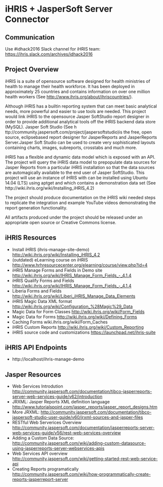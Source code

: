 iHRIS + JasperSoft Server Connector
===================================

Communication
-------------
Use #idhack2016 Slack channel for iHRIS team: https://ihris.slack.com/archives/idhack2016

Project Overview
----------------
iHRIS is a suite of open­source software designed for health ministries of health to manage their health workforce. It has been deployed in approximately 25 countries and contains information on over one million health workers (See http://www.ihris.org/about/ihris­countries/​).

Although iHRIS has a built­in reporting system that can meet basic analytical needs, more powerful and easier to use tools are needed. This project would link iHRIS to the open­source Jasper SoftStudio report designer in order to provide additional analytical tools off the iHRIS back­end data store (MySQL).
Jasper Soft Studio (See h​ttp://community.jaspersoft.com/project/jaspersoft­studio)​is the free, open source, eclipse­based report designer for JasperReports and JasperReports Server.​Jasper Soft Studio can be used to create very sophisticated layouts containing charts, images, subreports, crosstabs and much more.

iHRIS has a flexible and dynamic data model which is exposed with an API. The project will query the iHRIS data model to pre­populate data sources for Jasper Reports from a particular iHRIS installation so that the data sources are automagically available to the end user of Jasper SoftStudio. This project will use an instance of iHRIS with can be installed using Ubuntu 14.04 (LTS) using apt­get and which contains a demonstration data set (See h​ttp://wiki.ihris.org/wiki/Installing_iHRIS_4.2​)

The project should produce documentation on the iHRIS wiki needed steps to replicate the integration and example YouTube videos demonstrating the report generation functionality.

All artifacts produced under the project should be released under an appropriate open
source or Creative Commons license.


iHRIS Resources
---------------
- Install iHRIS (ihris-manage-site-demo) http://wiki.ihris.org/wiki/Installing_iHRIS_4.2
- (outdated) eLearning course on iHRIS http://www.hrhresourcecenter.org/elearning/course/view.php?id=4
- iHRIS Manage Forms and Fields in Demo site http://wiki.ihris.org/wiki/IHRIS_Manage_Form_Fields_-_4.1.4
- iHRIS Qualify Forms and Fields http://wiki.ihris.org/wiki/IHRIS_Manage_Form_Fields_-_4.1.4
- Liberia Forms and Fields http://wiki.ihris.org/wiki/Liberi_iHRIS_Manage_Data_Elements
- iHRIS Magic Data XML format http://wiki.ihris.org/wiki/Configuration_%28Magic%29_Data
- Magic Data for Form Classes http://wiki.ihris.org/wiki/Form_Fields
- Magic Data for Forms http://wiki.ihris.org/wiki/Defining_Forms
- Caching Forms wiki.ihris.org/wiki/Form_Caches
- iHRIS Custom Reports http://wiki.ihris.org/wiki/Custom_Reporting
- iHRIS source code and customizations https://launchpad.net/ihris-suite

iHRIS API Endpoints
-------------------
- http://localhost/ihris-manage-demo


Jasper Resources
----------------
- Web Services Introdution http://community.jaspersoft.com/documentation/tibco-jasperreports-server-web-services-guide/v62/introduction
- JRXML: Jasper Reports XML definition language http://www.tutorialspoint.com/jasper_reports/jasper_report_designs.htm
- More JRXML: http://community.jaspersoft.com/documentation/tibco-jaspersoft-studio-user-guide/v60/jrxml-sources-and-jasper-files
- RESTful Web Serverices Overview http://community.jaspersoft.com/documentation/jasperreports-server-web-services-guide/v56/rest-web-services-overview
- Adding a Custom Data Source: http://community.jaspersoft.com/wiki/adding-custom-datasource-using-jasperreports-server-webservices-apis
- Web Services API overview  http://community.jaspersoft.com/wiki/getting-started-rest-web-service-api
- Creating Reports programatically http://community.jaspersoft.com/wiki/how-programmatically-create-reports-jasperreport-server

